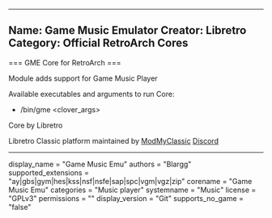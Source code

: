 -----------------------
Name: Game Music Emulator
Creator: Libretro
Category: Official RetroArch Cores
-----------------------

=== GME Core for RetroArch ===

Module adds support for Game Music Player

Available executables and arguments to run Core:
- /bin/gme <rom> <clover_args>

Core by Libretro

Libretro Classic platform maintained by [ModMyClassic](https://modmyclassic.com) [Discord](https://discordapp.com/invite/8gygsrw)

-----------------------

display_name = "Game Music Emu"
authors = "Blargg"
supported_extensions = "ay|gbs|gym|hes|kss|nsf|nsfe|sap|spc|vgm|vgz|zip"
corename = "Game Music Emu"
categories = "Music player"
systemname = "Music"
license = "GPLv3"
permissions = ""
display_version = "Git"
supports_no_game = "false"
